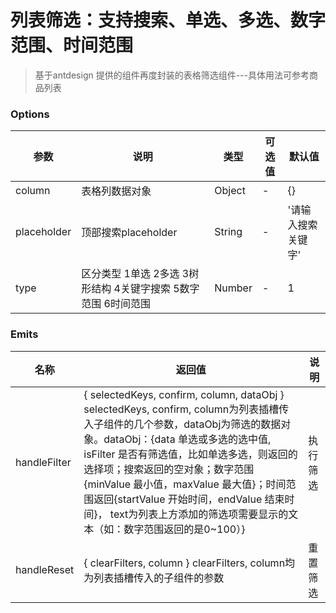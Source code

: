 <!--
 * @Description: 
 * @Author: larou
 * @Date: 2021-06-30 18:40:30
 * @LastEditTime: 2021-06-30 19:05:06
 * @LastEditors: larou
-->
# 列表筛选：支持搜索、单选、多选、数字范围、时间范围
> 基于antdesign 提供的组件再度封装的表格筛选组件---具体用法可参考商品列表
### Options
| 参数 | 说明 | 类型 | 可选值 | 默认值
| --- | --- | --- | --- | --- |
| column | 表格列数据对象 | Object	 | - | {} |
| placeholder | 顶部搜索placeholder | String | - | '请输入搜索关键字' |
| type | 区分类型 1单选 2多选 3树形结构 4关键字搜索 5数字范围 6时间范围 | Number | - | 1 |

### Emits
| 名称 | 返回值 | 说明 |
| --- | --- | --- |
| handleFilter | { selectedKeys, confirm, column, dataObj } selectedKeys, confirm, column为列表插槽传入子组件的几个参数，dataObj为筛选的数据对象。dataObj：{data 单选或多选的选中值, isFilter 是否有筛选值，比如单选多选，则返回的选择项；搜索返回的空对象；数字范围{minValue 最小值，maxValue 最大值}；时间范围返回{startValue 开始时间，endValue 结束时间}， text为列表上方添加的筛选项需要显示的文本（如：数字范围返回的是0~100）} | 执行筛选 |
| handleReset | { clearFilters, column } clearFilters, column均为列表插槽传入的子组件的参数 | 重置筛选 |